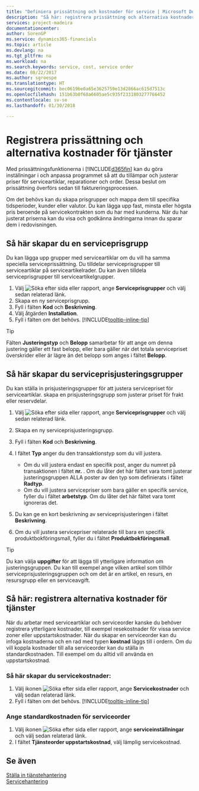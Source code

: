```yaml
---
title: "Definiera prissättning och kostnader för service | Microsoft Docs"
description: "Så här: registrera prissättning och alternativa kostnader för service"
services: project-madeira
documentationcenter: 
author: SorenGP
ms.service: dynamics365-financials
ms.topic: article
ms.devlang: na
ms.tgt_pltfrm: na
ms.workload: na
ms.search.keywords: service, cost, service order
ms.date: 08/22/2017
ms.author: sgroespe
ms.translationtype: HT
ms.sourcegitcommit: bec0619be0a65e3625759e13d2866ac615d7513c
ms.openlocfilehash: 151b63b0f68a6605ae5c935f2331803277766452
ms.contentlocale: sv-se
ms.lasthandoff: 01/30/2018

---
```


# <a name="set-up-pricing-and-additional-costs-for-services"></a>Registrera prissättning och alternativa kostnader för tjänster
Med prissättningsfunktionerna i [!INCLUDE[d365fin](includes/d365fin_md.md)] kan du göra inställningar i och anpassa programmet så att du tillämpar och justerar priser för serviceartiklar, reparationer och order. Dessa beslut om prissättning överförs sedan till faktureringsprocessen.  
  
Om det behövs kan du skapa prisgrupper och mappa dem till specifika tidsperioder, kunder eller valutor. Du kan lägga upp fast, minsta eller högsta pris beroende på servicekontrakten som du har med kunderna. När du har justerat priserna kan du visa och godkänna ändringarna innan du sparar dem i redovisningen.  

## <a name="to-set-up-a-service-price-group"></a>Så här skapar du en serviceprisgrupp
Du kan lägga upp grupper med serviceartiklar om du vill ha samma speciella serviceprissättning. Du tilldelar serviceprisgrupper till serviceartiklar på serviceartikelrader. Du kan även tilldela serviceprisgrupper till serviceartikelgrupper.  

1. Välj ![Söka efter sida eller rapport](media/ui-search/search_small.png "Ikonen Söka efter sida eller rapport"), ange **Serviceprisgrupper** och välj sedan relaterad länk.  
2. Skapa en ny serviceprisgrupp.  
3. Fyll i fälten **Kod** och **Beskrivning**.  
4. Välj åtgärden **Installation**.  
2. Fyll i fälten om det behövs. [!INCLUDE[tooltip-inline-tip](includes/tooltip-inline-tip_md.md)]  

 > [!Tip]
 > Fälten **Justeringstyp** och **Belopp** samarbetar för att ange om denna justering gäller ett fast belopp, eller bara gäller när det totala servicepriset överskrider eller är lägre än det belopp som anges i fältet **Belopp**.  

## <a name="to-set-up-a-service-price-adjustment-group"></a>Så här skapar du serviceprisjusteringsgrupper  
Du kan ställa in prisjusteringsgrupper för att justera servicepriset för serviceartiklar. skapa en prisjusteringsgrupp som justerar priset för frakt eller reservdelar.  
  
1. Välj ![Söka efter sida eller rapport](media/ui-search/search_small.png "Ikonen Söka efter sida eller rapport"), ange **Serviceprisgrupper** och välj sedan relaterad länk.  
2. Skapa en ny serviceprisjusteringsgrupp.  
3. Fyll i fälten **Kod** och **Beskrivning**.  
4. I fältet **Typ** anger du den transaktionstyp som du vill justera.  
  
    * Om du vill justera endast en specifik post, anger du numret på transaktionen i fältet **nr.** . Om du låter det här fältet vara tomt justerar justeringsgruppen ALLA poster av den typ som definierats i fältet **Radtyp**.  
    * Om du vill justera servicepriser som bara gäller en specifik service, fyller du i fältet **arbetstyp**. Om du låter det här fältet vara tomt ignoreras det.  
  
5. Du kan ge en kort beskrivning av serviceprisjusteringen i fältet **Beskrivning**.  
6. Om du vill justera servicepriser relaterade till bara en specifik produktbokföringsmall, fyller du i fältet **Produktbokföringsmall**.

> [!Tip]
> Du kan välja **uppgifter** för att lägga till ytterligare information om justeringsgruppen. Du kan till exempel ange vilken artikel som tillhör serviceprisjusteringsgruppen och om det är en artikel, en resurs, en resursgrupp eller en serviceavgift.  

## <a name="to-set-up-additional-costs-for-services"></a>Så här: registrera alternativa kostnader för tjänster
När du arbetar med serviceartiklar och serviceorder kanske du behöver registrera ytterligare kostnader, till exempel resekostnader för vissa service zoner eller uppstartskostnader. När du skapar en serviceorder kan du infoga kostnaderna och en rad med typen **kostnad** läggs till i ordern. Om du vill koppla kostnader till alla serviceorder kan du ställa in standardkostnaden. Till exempel om du alltid vill använda en uppstartskostnad.
  
### <a name="to-set-up-service-costs"></a>Så här skapar du servicekostnader:
1. Välj ikonen ![Söka efter sida eller rapport](media/ui-search/search_small.png "Ikonen Söka efter sida eller rapport"), ange **Servicekostnader** och välj sedan relaterad länk. 
2. Fyll i fälten om det behövs. [!INCLUDE[tooltip-inline-tip](includes/tooltip-inline-tip_md.md)]  

### <a name="to-specify-a-default-cost-for-service-orders"></a>Ange standardkostnaden för serviceorder
1. Välj ikonen ![Söka efter sida eller rapport](media/ui-search/search_small.png "Ikonen Söka efter sida eller rapport"), ange **serviceinställningar** och välj sedan relaterad länk. 
2. I fältet **Tjänsteorder uppstartskostnad**, välj lämplig servicekostnad.

## <a name="see-also"></a>Se även
[Ställa in tjänstehantering](service-setup-service.md)  
[Servicehantering](service-service.md)  


